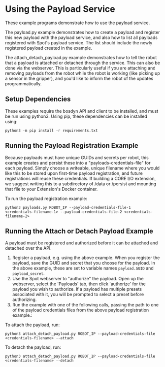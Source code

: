<!--
Copyright (c) 2023 Boston Dynamics, Inc.  All rights reserved.

Downloading, reproducing, distributing or otherwise using the SDK Software
is subject to the terms and conditions of the Boston Dynamics Software
Development Kit License (20191101-BDSDK-SL).
-->

# Using the Payload Service

These example programs demonstrate how to use the payload service.

The payload.py example demonstrates how to create a payload and register this new payload with the payload service, and also how to list all payloads registered with Spot's payload service. The list should include the newly registered payload created in the example.

The attach_detach_payload.py example demonstrates how to tell the robot that a payload is attached or detached through the service. This can also be done via the webserver. This is particularly useful if you are attaching and removing payloads from the robot while the robot is working (like picking up a sensor in the gripper), and you'd like to inform the robot of the updates programmatically.

## Setup Dependencies

These examples require the bosdyn API and client to be installed, and must be run using python3. Using pip, these dependencies can be installed using:

```
python3 -m pip install -r requirements.txt
```

## Running the Payload Registration Example

Because payloads must have unique GUIDs and secrets per robot, this example creates and persist these into a "payloads-credentials-file" for each payload. Simply choose a writeable, unique filename where you would like this to be stored upon first-time payload registration, and future registrations will reuse these credentials. If building a CORE I/O extension, we suggest writing this to a subdirectory of /data or /persist and mounting that file to your Extension's Docker container.

To run the payload registration example:

```
python3 payloads.py ROBOT_IP --payload-credentials-file-1 <credentials-filename-1> --payload-credentials-file-2 <credentials-filename-2>
```

## Running the Attach or Detach Payload Example

A payload must be registered and authorized before it can be attached and detached over the API.

1. Register a payload, e.g. using the above example. When you register the payload, save the GUID and secret that you choose for the payload. In the above example, these are set to variable names `payload.GUID` and `payload_secret`.
2. Use the Spot webserver to "authorize" the payload. Open up the webserver, select the 'Payloads' tab, then click 'authorize' for the payload you wish to authorize. If a payload has multiple presets associated with it, you will be prompted to select a preset before authorizing.
3. Run the example with one of the following calls, passing the path to one of the payload credentials files from the above payload registration example.:

To attach the payload, run:

```
python3 attach_detach_payload.py ROBOT_IP --payload-credentials-file <credentials-filename> --attach
```

To detach the payload, run:

```
python3 attach_detach_payload.py ROBOT_IP --payload-credentials-file <credentials-filename> --detach
```
